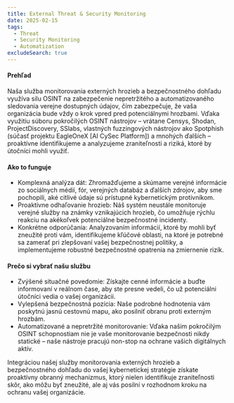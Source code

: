 ```yaml
---
title: External Threat & Security Monitoring
date: 2025-02-15
tags:
  - Threat
  - Security Monitoring
  - Automatization
excludeSearch: true
---
```


#### Prehľad

Naša služba monitorovania externých hrozieb a bezpečnostného dohľadu využíva silu OSINT na zabezpečenie nepretržitého a automatizovaného sledovania verejne dostupných údajov, čím zabezpečuje, že vaša organizácia bude vždy o krok vpred pred potenciálnymi hrozbami. Vďaka využitiu súboru pokročilých OSINT nástrojov – vrátane Censys, Shodan, ProjectDiscovery, SSlabs, vlastných fuzzingových nástrojov ako Spotphish (súčasť projektu EagleOneX [AI CySec Platform]) a mnohých ďalších – proaktívne identifikujeme a analyzujeme zraniteľnosti a riziká, ktoré by útočníci mohli využiť.

#### Ako to funguje
- Komplexná analýza dát: Zhromažďujeme a skúmame verejné informácie zo sociálnych médií, fór, verejných databáz a ďalších zdrojov, aby sme pochopili, aké citlivé údaje sú prístupné kybernetickým protivníkom.
- Proaktívne odhaľovanie hrozieb: Náš systém neustále monitoruje verejné služby na známky vznikajúcich hrozieb, čo umožňuje rýchlu reakciu na akékoľvek potenciálne bezpečnostné incidenty.
- Konkrétne odporúčania: Analyzovaním informácií, ktoré by mohli byť zneužité proti vám, identifikujeme kľúčové oblasti, na ktoré je potrebné sa zamerať pri zlepšovaní vašej bezpečnostnej politiky, a implementujeme robustné bezpečnostné opatrenia na zmiernenie rizík.

#### Prečo si vybrať našu službu
- Zvýšené situačné povedomie: Získajte cenné informácie a buďte informovaní v reálnom čase, aby ste presne vedeli, čo už potenciálni útočníci vedia o vašej organizácii.
- Vylepšená bezpečnostná pozícia: Naše podrobné hodnotenia vám poskytnú jasnú cestovnú mapu, ako posilniť obranu proti externým hrozbám.
- Automatizované a nepretržité monitorovanie: Vďaka našim pokročilým OSINT schopnostiam nie je vaše monitorovanie bezpečnosti nikdy statické – naše nástroje pracujú non-stop na ochrane vašich digitálnych aktív.

Integráciou našej služby monitorovania externých hrozieb a bezpečnostného dohľadu do vašej kybernetickej stratégie získate proaktívny obranný mechanizmus, ktorý nielen identifikuje zraniteľnosti skôr, ako môžu byť zneužité, ale aj vás posilní v rozhodnom kroku na ochranu vašej organizácie.